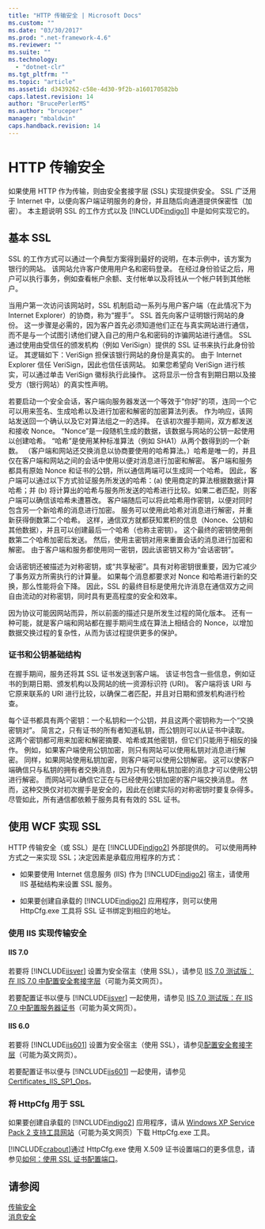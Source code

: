 ```yaml
---
title: "HTTP 传输安全 | Microsoft Docs"
ms.custom: ""
ms.date: "03/30/2017"
ms.prod: ".net-framework-4.6"
ms.reviewer: ""
ms.suite: ""
ms.technology: 
  - "dotnet-clr"
ms.tgt_pltfrm: ""
ms.topic: "article"
ms.assetid: d3439262-c58e-4d30-9f2b-a160170582bb
caps.latest.revision: 14
author: "BrucePerlerMS"
ms.author: "bruceper"
manager: "mbaldwin"
caps.handback.revision: 14
---
```

# HTTP 传输安全
如果使用 HTTP 作为传输，则由安全套接字层 \(SSL\) 实现提供安全。  SSL 广泛用于 Internet 中，以便向客户端证明服务的身份，并且随后向通道提供保密性（加密）。  本主题说明 SSL 的工作方式以及 [!INCLUDE[indigo1](../../../../includes/indigo1-md.md)] 中是如何实现它的。  
  
## 基本 SSL  
 SSL 的工作方式可以通过一个典型方案得到最好的说明，在本示例中，该方案为银行的网站。  该网站允许客户使用用户名和密码登录。  在经过身份验证之后，用户可以执行事务，例如查看帐户余额、支付帐单以及将钱从一个帐户转到其他帐户。  
  
 当用户第一次访问该网站时，SSL 机制启动一系列与用户客户端（在此情况下为 Internet Explorer）的协商，称为“握手”。  SSL 首先向客户证明银行网站的身份。  这一步骤是必需的，因为客户首先必须知道他们正在与真实网站进行通信，而不是与一个试图引诱他们键入自己的用户名和密码的诈骗网站进行通信。  SSL 通过使用由受信任的颁发机构（例如 VeriSign）提供的 SSL 证书来执行此身份验证。  其逻辑如下：VeriSign 担保该银行网站的身份是真实的。  由于 Internet Explorer 信任 VeriSign，因此也信任该网站。  如果您希望向 VeriSign 进行核实，可以通过单击 VeriSign 徽标执行此操作。  这将显示一份含有到期日期以及接受方（银行网站）的真实性声明。  
  
 若要启动一个安全会话，客户端向服务器发送一个等效于“你好”的项，连同一个它可以用来签名、生成哈希以及进行加密和解密的加密算法列表。  作为响应，该网站发送回一个确认以及它对算法组之一的选择。  在该初次握手期间，双方都发送和接收 Nonce。  “Nonce”是一段随机生成的数据，该数据与网站的公钥一起使用以创建哈希。  “哈希”是使用某种标准算法（例如 SHA1）从两个数得到的一个新数。  （客户端和网站还交换消息以协商要使用的哈希算法。）哈希是唯一的，并且仅在客户端和网站之间的会话中使用以便对消息进行加密和解密。  客户端和服务都具有原始 Nonce 和证书的公钥，所以通信两端可以生成同一个哈希。  因此，客户端可以通过以下方式验证服务所发送的哈希：\(a\) 使用商定的算法根据数据计算哈希；并 \(b\) 将计算出的哈希与服务所发送的哈希进行比较。如果二者匹配，则客户端可以确信该哈希未遭篡改。  客户端随后可以将此哈希用作密钥，以便对同时包含另一个新哈希的消息进行加密。  服务可以使用此哈希对消息进行解密，并重新获得倒数第二个哈希。  这样，通信双方就都获知累积的信息（Nonce、公钥和其他数据），并且可以创建最后一个哈希（也称主密钥）。  这个最终的密钥使用倒数第二个哈希加密后发送。  然后，使用主密钥对用来重置会话的消息进行加密和解密。  由于客户端和服务都使用同一密钥，因此该密钥又称为“会话密钥”。  
  
 会话密钥还被描述为对称密钥，或“共享秘密”。具有对称密钥很重要，因为它减少了事务双方所需执行的计算量。  如果每个消息都要求对 Nonce 和哈希进行新的交换，那么性能将会下降。  因此，SSL 的最终目标是使用允许消息在通信双方之间自由流动的对称密钥，同时具有更高程度的安全和效率。  
  
 因为协议可能因网站而异，所以前面的描述只是所发生过程的简化版本。  还有一种可能，就是客户端和网站都在握手期间生成在算法上相结合的 Nonce，以增加数据交换过程的复杂性，从而为该过程提供更多的保护。  
  
### 证书和公钥基础结构  
 在握手期间，服务还将其 SSL 证书发送到客户端。  该证书包含一些信息，例如证书的到期日期、颁发机构以及网站的统一资源标识符 \(URI\)。  客户端将该 URI 与它原来联系的 URI 进行比较，以确保二者匹配，并且对日期和颁发机构进行检查。  
  
 每个证书都具有两个密钥：一个私钥和一个公钥，并且这两个密钥称为一个“交换密钥对”。  简言之，只有证书的所有者知道私钥，而公钥则可以从证书中读取。  这两个密钥都可用来加密和解密摘要、哈希或其他密钥，但它们只能用于相反的操作。  例如，如果客户端使用公钥加密，则只有网站可以使用私钥对消息进行解密。  同样，如果网站使用私钥加密，则客户端可以使用公钥解密。  这可以使客户端确信只与私钥的拥有者交换消息，因为只有使用私钥加密的消息才可以使用公钥进行解密。  而网站可以确信它正在与已经使用公钥加密的客户端交换消息。  然而，这种交换仅对初次握手是安全的，因此在创建实际的对称密钥时要复杂得多。  尽管如此，所有通信都依赖于服务具有有效的 SSL 证书。  
  
## 使用 WCF 实现 SSL  
 HTTP 传输安全（或 SSL）是在 [!INCLUDE[indigo2](../../../../includes/indigo2-md.md)] 外部提供的。  可以使用两种方式之一来实现 SSL；决定因素是承载应用程序的方式：  
  
-   如果要使用 Internet 信息服务 \(IIS\) 作为 [!INCLUDE[indigo2](../../../../includes/indigo2-md.md)] 宿主，请使用 IIS 基础结构来设置 SSL 服务。  
  
-   如果要创建自承载的 [!INCLUDE[indigo2](../../../../includes/indigo2-md.md)] 应用程序，则可以使用 HttpCfg.exe 工具将 SSL 证书绑定到相应的地址。  
  
### 使用 IIS 实现传输安全  
  
#### IIS 7.0  
 若要将 [!INCLUDE[iisver](../../../../includes/iisver-md.md)] 设置为安全宿主（使用 SSL），请参见 [IIS 7.0 测试版：在 IIS 7.0 中配置安全套接字层](http://go.microsoft.com/fwlink/?LinkId=88600)（可能为英文网页）。  
  
 若要配置证书以便与 [!INCLUDE[iisver](../../../../includes/iisver-md.md)] 一起使用，请参见 [IIS 7.0 测试版：在 IIS 7.0 中配置服务器证书](http://go.microsoft.com/fwlink/?LinkID=88595)（可能为英文网页）。  
  
#### IIS 6.0  
 若要将 [!INCLUDE[iis601](../../../../includes/iis601-md.md)] 设置为安全宿主（使用 SSL），请参见[配置安全套接字层](http://go.microsoft.com/fwlink/?LinkId=88601)（可能为英文网页）。  
  
 若要配置证书以便与 [!INCLUDE[iis601](../../../../includes/iis601-md.md)] 一起使用，请参见 [Certificates\_IIS\_SP1\_Ops](http://go.microsoft.com/fwlink/?LinkId=88602)。  
  
### 将 HttpCfg 用于 SSL  
 如果要创建自承载的 [!INCLUDE[indigo2](../../../../includes/indigo2-md.md)] 应用程序，请从 [Windows XP Service Pack 2 支持工具网站](http://go.microsoft.com/fwlink/?LinkId=29002)（可能为英文网页）下载 HttpCfg.exe 工具。  
  
 [!INCLUDE[crabout](../../../../includes/crabout-md.md)]通过 HttpCfg.exe 使用 X.509 证书设置端口的更多信息，请参见[如何：使用 SSL 证书配置端口](../../../../docs/framework/wcf/feature-details/how-to-configure-a-port-with-an-ssl-certificate.md)。  
  
## 请参阅  
 [传输安全](../../../../docs/framework/wcf/feature-details/transport-security.md)   
 [消息安全](../../../../docs/framework/wcf/feature-details/message-security-in-wcf.md)